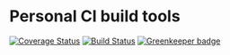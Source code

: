 # Personal CI build tools

[![Coverage Status](https://coveralls.io/repos/github/Alorel/personal-build-tools/badge.svg?branch=4.5.8)](https://coveralls.io/github/Alorel/personal-build-tools?branch=4.5.8)
[![Build Status](https://travis-ci.com/Alorel/personal-build-tools.svg?branch=4.5.8)](https://travis-ci.com/Alorel/personal-build-tools)
[![Greenkeeper badge](https://badges.greenkeeper.io/Alorel/ngx-decorators.svg)](https://greenkeeper.io/)
